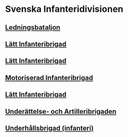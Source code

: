 # Svenska Infanteridivisionen

## [Ledningsbataljon](/Bataljoner/Ledningsbataljon(infanteri).md)

## [Lätt Infanteribrigad](/Brigader/Fältjägarbrigaden.md)

## [Lätt Infanteribrigad](/Brigader/Kungliga%20Livgardesbrigaden.md)

## [Motoriserad Infanteribrigad](/Brigader/Motoriserade%20Skyttebrigaden.md)

## [Lätt Infanteribrigad](/Brigader/Norrlands%20Infanteribrigad.md)

## [Underättelse- och Artilleribrigaden](/Brigader/Underättelse-%20och%20Artilleribrigaden.md)

## [Underhållsbrigad (infanteri)](/Brigader/Underhållsbrigad%20(infanteri).md)
